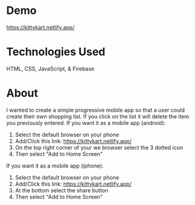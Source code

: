 # Demo

https://kittykart.netlify.app/

# Technologies Used

HTML, CSS, JavaScript, & Firebase

# About

I wanted to create a simple progressive mobile app so that a user could create their own shopping list. If you click on the list it will delete the item you previously entered. 
If you want it as a mobile app (android):
  1. Select the default browser on your phone
  2. Add/Click this link: https://kittykart.netlify.app/
  3. On the top right corner of your we browser select the 3 dotted icon
  4. Then select "Add to Home Screen"

If you want it as a mobile app (iphone):
  1. Select the default browser on your phone
  2. Add/Click this link: https://kittykart.netlify.app/
  3. At the bottom select the share button
  4. Then select "Add to Home Screen"
